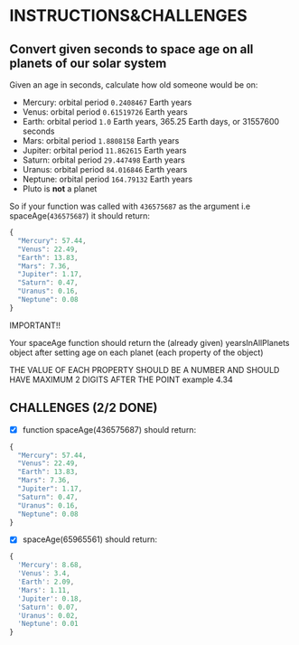 # INSTRUCTIONS&CHALLENGES

## Convert given seconds to space age on all planets of our solar system

Given an age in seconds, calculate how old someone would be on:

- Mercury: orbital period `0.2408467` Earth years
- Venus: orbital period `0.61519726` Earth years
- Earth: orbital period `1.0` Earth years, 365.25 Earth days, or 31557600 seconds
- Mars: orbital period `1.8808158` Earth years
- Jupiter: orbital period `11.862615` Earth years
- Saturn: orbital period `29.447498` Earth years
- Uranus: orbital period `84.016846` Earth years
- Neptune: orbital period `164.79132` Earth years
- Pluto is **not** a planet

So if your function was called with `436575687` as the argument i.e spaceAge(`436575687`) it should return:

```js
{
  "Mercury": 57.44,
  "Venus": 22.49,
  "Earth": 13.83,
  "Mars": 7.36,
  "Jupiter": 1.17,
  "Saturn": 0.47,
  "Uranus": 0.16,
  "Neptune": 0.08
}
```

IMPORTANT!!

Your spaceAge function should return the (already given) yearsInAllPlanets object after setting age on each planet (each property of the object)

THE VALUE OF EACH PROPERTY SHOULD BE A NUMBER AND SHOULD HAVE MAXIMUM 2 DIGITS AFTER THE POINT example 4.34

## CHALLENGES (2/2 DONE)

- [x] function spaceAge(436575687) should return:

```js
{
  "Mercury": 57.44,
  "Venus": 22.49,
  "Earth": 13.83,
  "Mars": 7.36,
  "Jupiter": 1.17,
  "Saturn": 0.47,
  "Uranus": 0.16,
  "Neptune": 0.08
}
```

- [x] spaceAge(65965561) should return:

```js
{
  'Mercury': 8.68,
  'Venus': 3.4,
  'Earth': 2.09,
  'Mars': 1.11,
  'Jupiter': 0.18,
  'Saturn': 0.07,
  'Uranus': 0.02,
  'Neptune': 0.01
}
```
